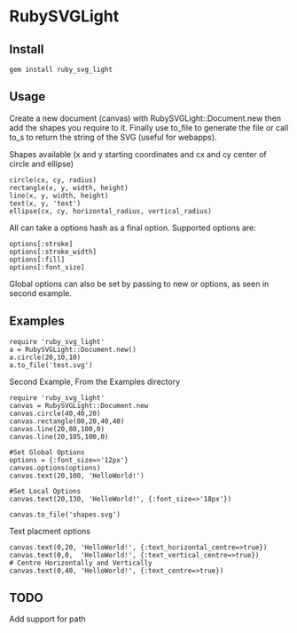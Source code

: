 RubySVGLight
============

Install
-------

    gem install ruby_svg_light

Usage
-----

Create a new document (canvas) with RubySVGLight::Document.new then add the shapes you require to it. Finally use to_file to generate the file or call to_s to return the string of the SVG (useful for webapps).

Shapes available (x and y starting coordinates and cx and cy center of circle and ellipse)

    circle(cx, cy, radius)
    rectangle(x, y, width, height)
    line(x, y, width, height)
    text(x, y, 'text')
    ellipse(cx, cy, horizontal_radius, vertical_radius)

All can take a options hash as a final option. Supported options are:

    options[:stroke]       
    options[:stroke_width] 
    options[:fill]         
    options[:font_size]    

Global options can also be set by passing to new or options, as seen in second example.


Examples
--------

    require 'ruby_svg_light'
    a = RubySVGLight::Document.new()
    a.circle(20,10,10)
    a.to_file('test.svg')

Second Example, From the Examples directory

    require 'ruby_svg_light'
    canvas = RubySVGLight::Document.new
    canvas.circle(40,40,20)
    canvas.rectangle(80,20,40,40)
    canvas.line(20,80,100,0)
    canvas.line(20,105,100,0)
    
    #Set Global Options
    options = {:font_size=>'12px'}
    canvas.options(options)
    canvas.text(20,100, 'HelloWorld!')
    
    #Set Local Options
    canvas.text(20,130, 'HelloWorld!', {:font_size=>'18px'})
    
    canvas.to_file('shapes.svg')

Text placment options

    canvas.text(0,20, 'HelloWorld!', {:text_horizontal_centre=>true})
    canvas.text(0,0,  'HelloWorld!', {:text_vertical_centre=>true})
    # Centre Horizontally and Vertically
    canvas.text(0,40, 'HelloWorld!', {:text_centre=>true})
    


TODO
----

Add support for path
